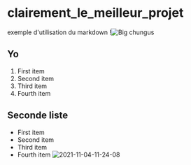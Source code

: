 # clairement_le_meilleur_projet
exemple d'utilisation du markdown
!![Big chungus](https://i.redd.it/s26ue85xwe921.png)
## Yo

1. First item
1. Second item
1. Third item
1. Fourth item

## Seconde liste
- First item
- Second item
- Third item
- Fourth item
![2021-11-04-11-24-08](https://user-images.githubusercontent.com/93718386/140359097-f8f479b6-2fb2-450e-a110-c29c6edc5fa8.gif)
